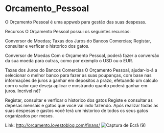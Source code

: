 # Orcamento_Pessoal
O Orçamento Pessoal é uma appweb para gestão das suas despesas.


Recursos
O Orçamento Pessoal possui os seguintes recursos:

Conversor de Moedas;
Taxas dos Juros do Bancos Comercias;
Registar, consultar e verficar o historico dos gatos.

Conversor de Moedas
Com o Orçamento Pessoal, poderá fazer a conversão da sua moeda para outras, como por exemplo o USD ou o EUR.

Taxas dos Juros do Bancos Comercias
O Orçamento Pessoal, ajudar-lo-á a selecionar o melhor banco para fazer as suas poupanças, com base nas informações de juros a ganhar em depositos a prazo, efetuando um calculo com o valor que deseja aplicar e mostrando quanto poderá ganhar em juros. Incrível né?

Registar, consultar e verficar o historico dos gatos
Registe e consultar as depesas mensais e gatos que você vai indo fazendo. Após realizar todas as suas despesas e gastos você terá um historico de todos os seus gatos organizados por meses.



Link: http://orcamento.lovestoblog.com/finans/
![Captura de Ecrã (9)](https://user-images.githubusercontent.com/88463703/183385133-205dce55-5255-4735-9a77-6ec457bcb811.png)

